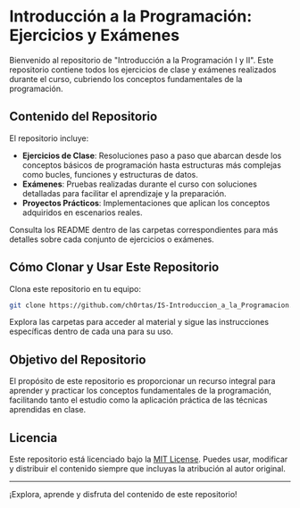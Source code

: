 # Introducción a la Programación: Ejercicios y Exámenes

Bienvenido al repositorio de "Introducción a la Programación I y II". Este repositorio contiene todos los ejercicios de clase y exámenes realizados durante el curso, cubriendo los conceptos fundamentales de la programación.

## Contenido del Repositorio

El repositorio incluye:

- **Ejercicios de Clase**: Resoluciones paso a paso que abarcan desde los conceptos básicos de programación hasta estructuras más complejas como bucles, funciones y estructuras de datos.
- **Exámenes**: Pruebas realizadas durante el curso con soluciones detalladas para facilitar el aprendizaje y la preparación.
- **Proyectos Prácticos**: Implementaciones que aplican los conceptos adquiridos en escenarios reales.

Consulta los README dentro de las carpetas correspondientes para más detalles sobre cada conjunto de ejercicios o exámenes.

## Cómo Clonar y Usar Este Repositorio

Clona este repositorio en tu equipo:

```bash
git clone https://github.com/ch0rtas/IS-Introduccion_a_la_Programacion.git
```
Explora las carpetas para acceder al material y sigue las instrucciones específicas dentro de cada una para su uso.

## Objetivo del Repositorio

El propósito de este repositorio es proporcionar un recurso integral para aprender y practicar los conceptos fundamentales de la programación, facilitando tanto el estudio como la aplicación práctica de las técnicas aprendidas en clase.

## Licencia

Este repositorio está licenciado bajo la [MIT License](LICENSE). Puedes usar, modificar y distribuir el contenido siempre que incluyas la atribución al autor original.

---
¡Explora, aprende y disfruta del contenido de este repositorio!
